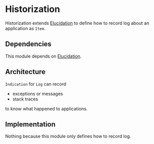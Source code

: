 # Historization

Historization extends [Elucidation](./Elucidation.md) to define how to record log about an application as `Item`.

## Dependencies

This module depends on [Elucidation](./Elucidation.md).

## Architecture

`Indication` for `Log` can record

- exceptions or messages
- stack traces

to know what happened to applications.

## Implementation

Nothing because this module only defines how to record log.
